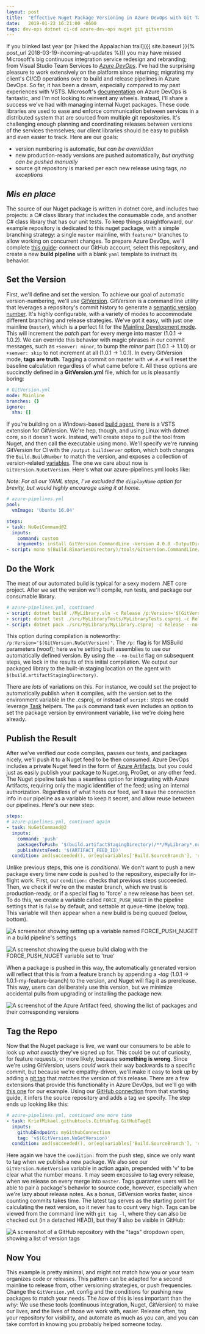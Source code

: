 ```yaml
---
layout: post
title:  "Effective Nuget Package Versioning in Azure DevOps with Git Tags and GitVersion"
date:   2019-01-22 16:21:00 -0600
tags: dev-ops dotnet ci-cd azure-dev-ops nuget git gitversion
---
```


If you blinked last year (or [hiked the Appalachian trail]({{ site.baseurl }}{% post_url 2018-03-19-incoming-at-updates %})) you may have missed Microsoft's big continuous integration service redesign and rebranding; from Visual Studio Team Services to [_Azure DevOps_](https://dev.azure.com). I've had the surprising pleasure to work extensively on the platform since returning; migrating my client's CI/CD operations over to build and release pipelines in Azure DevOps. So far, it has been a dream, especially compared to my past experiences with VSTS. Microsoft's [documentation](https://docs.microsoft.com/en-us/azure/devops/pipelines/) on Azure DevOps is fantastic, and I'm not looking to reinvent any wheels. Instead, I'll share a success we've had with managing internal Nuget packages.<!--more--> These code libraries are used to ease and enforce communication between services in a distributed system that are sourced from multiple git repositories. It's challenging enough planning and coordinating releases between versions of the services themselves; our client libraries should be easy to publish and even easier to track. Here are our goals:

- version numbering is automatic, _but can be overridden_
- new production-ready versions are pushed automatically, _but anything can be pushed manually_
- source git repository is marked per each new release using tags, _no exceptions_

## _Mis en place_

The source of our Nuget package is written in dotnet core, and includes two projects: a C# class library that includes the consumable code, and another C# class library that has our unit tests. To keep things straightforward, our example repository is dedicated to this nuget package, with a simple branching strategy: a single `master` mainline, with `feature/*` branches to allow working on concurrent changes. To prepare Azure DevOps, we'll complete [this guide](https://docs.microsoft.com/en-us/azure/devops/pipelines/get-started-yaml): connect our GitHub account, select this repository, and create a new **build pipeline** with a blank `yaml` template to instruct its behavior.

## Set the Version

First, we'll define and set the version. To achieve our goal of automatic version-numbering, we'll use [GitVersion](https://github.com/GitTools/GitVersion). GitVersion is a command line utility that leverages a repository's commit history to generate a [semantic version number](https://gitversion.readthedocs.io/en/latest/reference/intro-to-semver/). It's highly configurable, with a variety of modes to accommodate different branching and release strategies. We've got it easy, with just one mainline (`master`), which is a perfect fit for the [Mainline Development mode](https://gitversion.readthedocs.io/en/latest/reference/mainline-development/). This will increment the _patch_ part for every merge into master (1.0.1 -> 1.0.2). We can override this behavior with magic phrases in our commit messages, such as `+semver: minor`, to bump the _minor_ part (1.0.1 -> 1.1.0) or `+semver: skip` to not increment at all (1.0.1 -> 1.0.1). In every GitVersion mode, **tags are truth**. Tagging a commit on master with `v#.#.#` will reset the baseline calculation regardless of what came before it. All these options are succinctly defined in a **GitVersion.yml** file, which for us is pleasantly boring:

```yml
# GitVersion.yml
mode: Mainline
branches: {}
ignore:
  sha: []
```

If you're building on a Windows-based [build agent](https://docs.microsoft.com/en-us/azure/devops/pipelines/agents/hosted), there is a VSTS extension for GitVersion. We're hep, though, and using Linux with dotnet core, so it doesn't work. Instead, we'll create steps to pull the tool from Nuget, and then call the executable using mono. We'll specify we're running GitVersion for CI with the `/output buildserver` option, which both changes the `Build.BuildNumber` to match the version, and exposes a collection of version-related [variables](https://gitversion.readthedocs.io/en/latest/more-info/variables/). The one we care about now is `GitVersion.NuGetVersion`. Here's what our azure-pipelines.yml looks like:

_Note: For all our YAML steps, I've excluded the `displayName` option for brevity, but would highly encourage using it at home._

``` yml
# azure-pipelines.yml
pool:
  vmImage: 'Ubuntu 16.04'

steps:
- task: NuGetCommand@2
  inputs:
    command: custom
    arguments: install GitVersion.CommandLine -Version 4.0.0 -OutputDirectory $(Build.BinariesDirectory)/tools -ExcludeVersion
- script: mono $(Build.BinariesDirectory)/tools/GitVersion.CommandLine/tools/GitVersion.exe /output buildserver /nofetch
```

## Do the Work

The meat of our automated build is typical for a sexy modern .NET core project. After we set the version we'll compile, run tests, and package our consumable library.

``` yml
# azure-pipelines.yml, continued
- script: dotnet build ./MyLibrary.sln -c Release /p:Version='$(GitVersion.NuGetVersion)'
- script: dotnet test ./src/MyLibraryTests/MyLibraryTests.csproj -c Release --no-build
- script: dotnet pack ./src/MyLibrary/MyLibrary.csproj -c Release --no-build -o '$(build.artifactStagingDirectory)'
```

This option during compilation is noteworthy: `/p:Version='$(GitVersion.NuGetVersion)'`. The `/p:` flag is for MSBuild parameters (woof); here we're setting built assemblies to use our automatically defined version. By using the `--no-build` flag on subsequent steps, we lock in the results of this initial compilation. We output our packaged library to the built-in staging location on the agent with `$(build.artifactStagingDirectory)`.

There are _lots_ of variations on this. For instance, we could set the project to automatically publish when it compiles, with the version set to the environment variable in the .csproj, or instead of `script:` steps we could leverage [Task](https://docs.microsoft.com/en-us/azure/devops/pipelines/tasks/build/dotnet-core-cli?view=vsts) helpers. The `pack` command task even includes an option to set the package version by environment variable, like we're doing here already.

## Publish the Result

After we've verified our code compiles, passes our tests, and packages nicely, we'll push it to a Nuget feed to be then consumed. Azure DevOps includes a private Nuget feed in the form of [Azure Artifacts](https://azure.microsoft.com/en-us/services/devops/artifacts/), but you could just as easily publish your package to Nuget.org, ProGet, or any other feed. The Nuget pipeline task has a seamless option for integrating with Azure Artifacts, requiring only the magic identifier of the feed; using an internal authorization. Regardless of what hosts our feed, we'll save the connection info in our pipeline as a variable to keep it secret, and allow reuse between our pipelines. Here's our new step:

``` yml
steps:
# azure-pipelines.yml, continued again
- task: NuGetCommand@2
  inputs:
    command: 'push'
    packagesToPush: '$(build.artifactStagingDirectory)/**/MyLibrary*.nupkg'
    publishVstsFeed: '$(ARTIFACT_FEED_ID)'
  condition: and(succeeded(), or(eq(variables['Build.SourceBranch'], 'refs/heads/master'), eq('true', variables['FORCE_PUSH_NUGET']))
```

Unlike previous steps, this one is _conditional_. We don't want to push a new package every time new code is pushed to the repository, especially for in-flight work. First, our `condition:` checks that previous steps succeeded. Then, we check if we're on the master branch, which we trust is production-ready, or if a special flag to 'force' a new release has been set. To do this, we create a variable called `FORCE_PUSH_NUGET` in the pipeline settings that is `false` by default, and settable at queue-time (below, top). This variable will then appear when a new build is being queued (below, bottom).

![A screenshot showing setting up a variable named FORCE_PUSH_NUGET in a build pipeline's settings](/assets/post-resources/2019-01-22-effective-nuget-versioning-in-azure-devops-1-variable-setup.jpg)

![A screenshot showing the queue build dialog with the FORCE_PUSH_NUGET variable set to 'true'](/assets/post-resources/2019-01-22-effective-nuget-versioning-in-azure-devops-2-queue-build.jpg)

When a package is pushed in this way, the automatically generated version will reflect that this is from a feature branch by appending a _-tag_ (1.0.1 -> 1.0.1-my-feature-branch) to the version, and Nuget will flag it as prerelease. This way, users can deliberately use this version, but we minimize accidental pulls from upgrading or installing the package new.

![A screenshot of the Azure Artifact feed, showing the list of packages and their corresponding versions](/assets/post-resources/2019-01-22-effective-nuget-versioning-in-azure-devops-3-package-list.jpg)

## Tag the Repo

Now that the Nuget package is live, we want our consumers to be able to look up _what exactly_ they've signed up for. This could be out of curiosity, for feature requests, or more likely, because **something is wrong**. Since we're using GitVersion, users _could_ work their way backwards to a specific commit, but because we're empathy-driven, we'll make it easy to look up by adding a [git tag](https://git-scm.com/book/en/v2/Git-Basics-Tagging) that matches the version of this release. There are a few extensions that provide this functionality in Azure DevOps, but we'll go with [this one](https://github.com/mikaelkrief/GitHub-Tools-vsts-extensions/wiki/Tag-GitHub-source-code) for our example. Using our [GitHub connection](https://docs.microsoft.com/en-us/azure/devops/pipelines/repos/github) from that starting guide, it infers the source repository and adds a tag we specify. The step ends up looking like this:

``` yml
# azure-pipelines.yml, continued one more time
- task: KriefMikael.githubtools.GitHubTag.GitHubTag@1
  inputs:
    githubEndpoint: myGithubConnection
    tag: 'v$(GitVersion.NuGetVersion)'
  condition: and(succeeded(), or(eq(variables['Build.SourceBranch'], 'refs/heads/master'), eq('true', variables['FORCE_PUSH_NUGET']))
```

Here again we have the `condition:` from the push step, since we only want to tag when we publish a new package. We also see our `GitVersion.NuGetVersion` variable in action again, prepended with 'v' to be clear what the number means. It may seem excessive to tag every release, when we release on every merge into `master`. Tags guarantee users will be able to pair a package's behavior to source code, however, especially when we're lazy about release notes. As a bonus, GitVersion works faster, since counting commits takes time. The latest tag serves as the starting point for calculating the next version, so it never has to count very high. Tags can be viewed from the command line with `git tag -l`, where they can also be checked out (in a detached HEAD), but they'll also be visible in GitHub:

![A screenshot of a GitHub repository with the "tags" dropdown open, showing a list of version tags](/assets/post-resources/2019-01-22-effective-nuget-versioning-in-azure-devops-4-github-tags.jpg)

## Now You

This example is pretty minimal, and might not match how you or your team organizes code or releases. This pattern can be adapted for a second mainline to release from, other versioning strategies, or push frequencies. Change the `GitVersion.yml` config and the conditions for pushing new packages to match your needs. The _how_ of this is less important than the _why_: We use these tools (continuous integration, Nuget, GitVersion) to make our lives, and the lives of those we work with, easier. Release often, tag your repository for visibility, and automate as much as you can, and you can take comfort in knowing you probably helped someone today.
